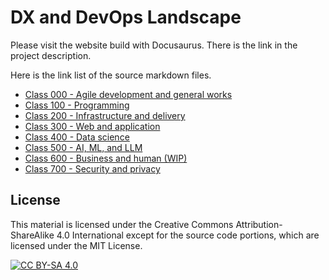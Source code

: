 # DX and DevOps Landscape

Please visit the website build with Docusaurus. There is the link in the project description.

Here is the link list of the source markdown files.  

- [Class 000 - Agile development and general works](website/docs/main/cls0.md)
- [Class 100 - Programming](website/docs/main/cls1.md)
- [Class 200 - Infrastructure and delivery](website/docs/main/cls2.md)
- [Class 300 - Web and application](website/docs/main/cls3.md)
- [Class 400 - Data science](website/docs/main/cls4.md)
- [Class 500 - AI, ML, and LLM](website/docs/main/cls5.md)
- [Class 600 - Business and human (WIP)](website/docs/main/cls6.md)
- [Class 700 - Security and privacy](website/docs/main/cls7.md)

## License

This material is licensed under the Creative Commons Attribution-ShareAlike 4.0 International
except for the source code portions, which are licensed under the MIT License.

[![CC BY-SA 4.0][cc-by-sa-image]][cc-by-sa]

[cc-by-sa]: http://creativecommons.org/licenses/by-sa/4.0/
[cc-by-sa-image]: https://licensebuttons.net/l/by-sa/4.0/88x31.png
